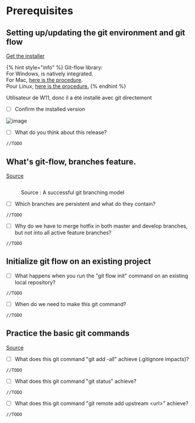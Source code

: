 # Prerequisites

## Setting up/updating the git environment and git flow

[Get the installer](https://git-scm.com/downloads)

{% hint style="info" %}
Git-flow library:\
For Windows, is natively integrated.\
For Mac, [here is the procedure](https://git-scm.com/download/mac).\
Pour Linux, [here is the procedure.](https://howtoinstall.co/en/git-flow)
{% endhint %}

Utilisateur de W11, donc il a été installé avec git directement

* [ ] Confirm the installed version

![image](https://github.com/JonathanMayorCPNV/Labo-Master-1/assets/115776017/1170f3a6-bdc9-4ab7-a170-90e4662f769f)


* [ ] What do you think about this release?

```
//TODO
```

## What's git-flow, branches feature.

[Source](https://nvie.com/posts/a-successful-git-branching-model/)

<figure><img src="../../.gitbook/assets/image (1).png" alt=""><figcaption><p>Source : A successful git branching model</p></figcaption></figure>

* [ ] Which branches are persistent and what do they contain?

```
//TODO
```

* [ ] Why do we have to merge hotfix in both master and develop branches, but not into all active feature branches?

```
//TODO
```

## Initialize git flow on an existing project

* [ ] What happens when you run the "git flow init" command on an existing local repository?

```
//TODO
```

* [ ] When do we need to make this git command?

```
//TODO
```

## Practice the basic git commands

[Source](https://www.atlassian.com/git/glossary)

* [ ] What does this git command "git add -all" achieve (.gitignore impacts)?

```
//TODO
```

* [ ] What does this git command "git status" achieve?

```
//TODO
```

* [ ] What does this git command "git remote add upstream \<url>" achieve?

```
//TODO
```
